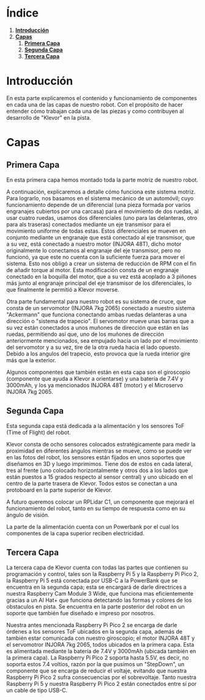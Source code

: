 <h1 id="index">Índice</h1>

1. **[Introducción](#introduccion)**
2. **[Capas](#capas)**
    1. **[Primera Capa](#primera-capa)**
    1. **[Segunda Capa](#segunda-capa)**
    1. **[Tercera Capa](#tercera-capa)**

<h1 id="introduccion">Introducción</h1> 
En esta parte explicaremos el contenido y funcionamiento de componentes en cada una de las capas de nuestro robot. Con el propósito de hacer entender cómo trabajan cada una de las piezas y como contribuyen al desarrollo de "Klevor" en la pista.


<h1 id="capas">Capas</h1>

<h2 id="primera-capa">Primera Capa</h2>
En esta primera capa hemos montado toda la parte motriz de nuestro robot. 
 
A continuación, explicaremos a detalle cómo funciona este 
sistema motriz. Para lograrlo, nos basamos en el sistema mecánico de un automóvil; cuyo funcionamiento depende de un diferencial (una pieza formada por varios engranajes cubiertos por una carcasa) para el movimiento de dos ruedas, al usar cuatro ruedas, usamos dos diferenciales (uno para las delanteras, otro para als traseras) conectados mediante un eje transmisor para el movimiento uniforme de todas estas.
Estos diferenciales se mueven en conjunto mediante un engranaje que está conectado al eje transmisor, que a su vez, está conectado a nuestro motor (INJORA 48T), dicho motor originalmente lo conectamos al engranaje del eje transmisor, pero no funcionó, ya que este no cuenta con la suficiente fuerza para mover el sistema. Esto nos obligó a crear un sistema de reducción de RPM con el fin de añadir torque al motor. Esta modificación consta de un engranaje conectado en la boquilla del motor, que a su vez está acoplado a 3 piñones más junto al engranaje principal del eje transmisor de los diferenciales, lo que finalmente le permitió a Klevor moverse.

Otra parte fundamental para nuestro robot es su sistema de cruce, que consta de un servomotor (INJORA 7kg 2065) conectado a nuestro sistema "Ackermann" que funciona conectando ambas ruedas delanteras a una dirección o "sistema de trapecio". El servomotor mueve unas barras que a su vez están conectados a unos muñones de dirección que están en las ruedas, permitiendo así que, uno de los muñones de dirección anteriormente mencionados, sea empujado hacia un lado por el movimiento del servomotor y a su vez, tire de la otra rueda hacia el lado opuesto. Debido a los angulos del trapecio, esto provoca que la rueda interior gire más que la exterior.

Algunos componentes que también están en esta capa son el giroscopio (componente que ayuda a Klevor a orientarse) y una batería de 7.4V y 3000mAh, y los ya mencionados INJORA 48T (motor) y el Microservo INJORA 7kg 2065.

<h2 id="segunda-capa">Segunda Capa</h2>

Esta segunda capa está dedicada a la alimentación y los sensores ToF (Time of Flight) del robot.

 Klevor consta de ocho sensores colocados estratégicamente para medir la proximidad en diferentes ángulos mientras se mueve, como se puede ver en las fotos del robot, los sensores están fijados en unos soportes que diseñamos en 3D y luego imprimimos. Tiene dos de estos en cada lateral, tres al frente (uno colocado horizontalmente y otros dos a los lados que están puestos a 15 grados respecto al sensor central) y uno ubicado en el centro de la parte trasera de Klevor. Todos estos se conectan a una protoboard en la parte superior de Klevor.

A futuro queremos colocar un RPLidar C1, un componente que mejorará el funcionamiento del robot, tanto en su tiempo de respuesta como en su ángulo de visión.

La parte de la alimentación cuenta con un Powerbank por el cual los componentes de la capa superior reciben electricidad.

<h2 id="tercera-capa">Tercera Capa</h2>

La tercera capa de Klevor cuenta con todas las partes que contienen su programación y control, tales son la Raspberry Pi 5 y la Raspberry Pi Pico 2, la Raspberry Pi 5 está conectada por USB-C a la PowerBank que se encuentra en la segunda capa; esta se encargará de darle directrices a nuestra Raspberry Cam Module 3 Wide, que funciona mas eficientemente gracias a un AI Hat+ que funciona detectando las formas y colores de los obstaculos en pista. Se encuentra en la parte posterior del robot en un soporte que también fue diseñado e impreso por nosotros.

Nuestra antes mencionada Raspberry Pi Pico 2 se encarga de darle órdenes a los sensores ToF ubicados en la segunda capa, además de también estar comunicada con nuestro giroscopio; el motor INJORA 48T y el servomotror INJORA 7kg 2065, todos ubicados en la primera capa. Esta es alimentada mediante la batería de 7.4V y 3000mAh (ubicada también en la primera capa). La Raspberry Pi Pico 2 soporta hasta 5.5V, es decir, no soporta estos 7.4 voltios, razón por la que pusimos un "StepDown", un componente que se encarga de reducir el voltaje, evitando que nuestra Raspberry Pi Pico 2 sufra consecuencias por el sobrevoltaje. Tanto nuestra Raspberry Pi 5 y nuestra Raspberry Pi Pico 2 están conectados entre sí por un cable de tipo USB-C.



